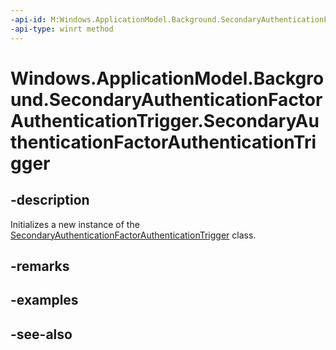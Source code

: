 ```yaml
---
-api-id: M:Windows.ApplicationModel.Background.SecondaryAuthenticationFactorAuthenticationTrigger.#ctor
-api-type: winrt method
---
```


<!-- Method syntax
public SecondaryAuthenticationFactorAuthenticationTrigger()
-->

# Windows.ApplicationModel.Background.SecondaryAuthenticationFactorAuthenticationTrigger.SecondaryAuthenticationFactorAuthenticationTrigger

## -description
Initializes a new instance of the [SecondaryAuthenticationFactorAuthenticationTrigger](secondaryauthenticationfactorauthenticationtrigger.md) class.

## -remarks

## -examples

## -see-also
